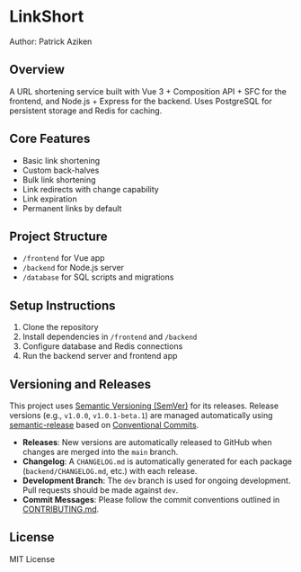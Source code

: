 # LinkShort

Author: Patrick Aziken

## Overview
A URL shortening service built with Vue 3 + Composition API + SFC for the frontend, and Node.js + Express for the backend. Uses PostgreSQL for persistent storage and Redis for caching.

## Core Features
- Basic link shortening
- Custom back-halves
- Bulk link shortening
- Link redirects with change capability
- Link expiration
- Permanent links by default

## Project Structure
- `/frontend` for Vue app
- `/backend` for Node.js server
- `/database` for SQL scripts and migrations

## Setup Instructions
1. Clone the repository
2. Install dependencies in `/frontend` and `/backend`
3. Configure database and Redis connections
4. Run the backend server and frontend app

## Versioning and Releases
This project uses [Semantic Versioning (SemVer)](http://semver.org/) for its releases.
Release versions (e.g., `v1.0.0`, `v1.0.1-beta.1`) are managed automatically using [semantic-release](https://github.com/semantic-release/semantic-release) based on [Conventional Commits](https://www.conventionalcommits.org/).

- **Releases**: New versions are automatically released to GitHub when changes are merged into the `main` branch.
- **Changelog**: A `CHANGELOG.md` is automatically generated for each package (`backend/CHANGELOG.md`, etc.) with each release.
- **Development Branch**: The `dev` branch is used for ongoing development. Pull requests should be made against `dev`.
- **Commit Messages**: Please follow the commit conventions outlined in [CONTRIBUTING.md](CONTRIBUTING.md).

## License
MIT License
